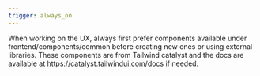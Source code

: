 ```yaml
---
trigger: always_on
---
```


When working on the UX, always first prefer components available under frontend/components/common before creating new ones or using external libraries. These components are from Tailwind catalyst and the docs are available at https://catalyst.tailwindui.com/docs if needed.